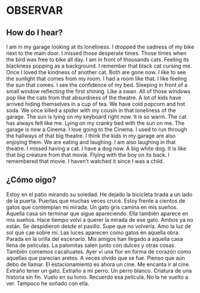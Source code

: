# OBSERVAR

## How do I hear?

I am in my garage looking at its loneliness. I dropped the sadness of my bike next to the main door. I missed those desperate times. Those times when the bird was free to bike all day. I am in front of thousands cats. Feeling its blackness popping as a background. I remember that black cat cursing me. Once I loved the kindness of another cat. Both are gone now. I like to see the sunlight that comes from my room. I had a room like that. I like feeling the sun that comes. I see the confidence of my bed. Sleeping in front of a small window reflecting the first shining. Like a swan. All of those windows pop like the cats from that absurdness of the theatre. A lot of kids have arrived hiding themselves in a cup of tea. We have cold popcorn and hot soda. We once killed a spider with my cousin in that loneliness of the garage. The sun is lying on my keyboard right now. It is so warm. The cat has always felt like me. Lying on my cranky bed with the sun on me. The garage is now a Cinema. I love going to the Cinema. I used to run through the hallways of that big theatre. I think the kids in my garage are also enjoying them. We are eating and laughing. I am also laughing in that theatre. I missed having a cat. I have a dog now. A big white dog. It is like that big creature from that movie. Flying with the boy on its back. I remembered that movie. I haven’t watched it since I was a child. <br/>

## ¿Cómo oigo?

Estoy en el patio mirando su soledad. He dejado la bicicleta tirada a un lado de la puerta. Puertas que muchas veces crucé. Estoy frente a cientos de gatos que contemplan mi mirada. Un gato gris camina en mis sueños. Aquella casa sin terminar que sigue apareciendo. Ella también aparece en mis sueños. Hace tiempo volví a querer la mirada de ese gato. Ambos ya no están. Se despidieron desde el pasillo. Supe que no volvería. Amo la luz de sol que cae sobre mí. Las luces aparecen como gatos en aquella obra. Parada en la orilla del escenario. Mis amigos han llegado a aquella casa llena de películas. La palomitas salen junto con dulces y otras cosas. También comemos cacahuates. Ayer vi una flor en forma de corazón como aquellas que parecían aretes. A veces olvido que se fue. Pienso que aún debo de llamar. El estacionamiento es ahora un cine. Me encanta ir al cine. Extraño tener un gato. Extraño a mi perro. Un perro blanco. Criatura de una historia sin fin. Vuelo en su lomo. Recuerdo esa película. No la he vuelto a ver. Tampoco he soñado con ella. <br/>
